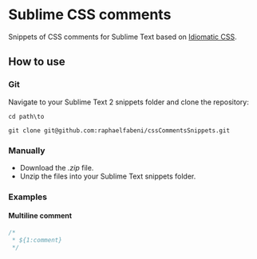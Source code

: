 # Sublime CSS comments

Snippets of CSS comments for Sublime Text based on [Idiomatic CSS](https://github.com/necolas/idiomatic-css).

## How to use

### Git

Navigate to your Sublime Text 2 snippets folder and clone the repository:

`cd path\to`

`git clone git@github.com:raphaelfabeni/cssCommentsSnippets.git`

### Manually

- Download the *.zip* file.
- Unzip the files into your Sublime Text snippets folder.

### Examples

#### Multiline comment
```css
/*
 * ${1:comment}
 */
```




